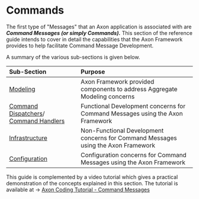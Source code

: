 # Commands

The first type of "Messages" that an Axon application is associated with are _**Command Messages \(or simply Commands\).**_ This section of the reference guide intends to cover in detail the capabilities that the Axon Framework provides to help facilitate Command Message Development.

A summary of the various sub-sections is given below.

| Sub-Section | Purpose |
| :--- | :--- |
| [Modeling](modeling/) | Axon Framework provided components to address Aggregate Modeling concerns |
| [Command Dispatchers](command-dispatchers.md)/ [Command Handlers](command-handlers.md) | Functional Development concerns for Command Messages using the Axon Framework |
| [Infrastructure](infrastructure.md) | Non-Functional Development concerns for Command Messages using the Axon Framework |
| [Configuration](configuration.md) | Configuration concerns for Command Messages using the Axon Framework |

This guide is complemented by a video tutorial which gives a practical demonstration of the concepts explained in this section. The tutorial is available at -&gt; [Axon Coding Tutorial - Command Messages](https://www.youtube.com/watch?v=7oy4w5THFEU&feature=youtu.be)

